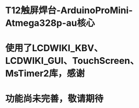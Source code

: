 # T12触屏焊台-ArduinoProMini-Atmega328p-au核心
# 使用了LCDWIKI_KBV、LCDWIKI_GUI、TouchScreen、MsTimer2库，感谢
# 功能尚未完善，敬请期待
